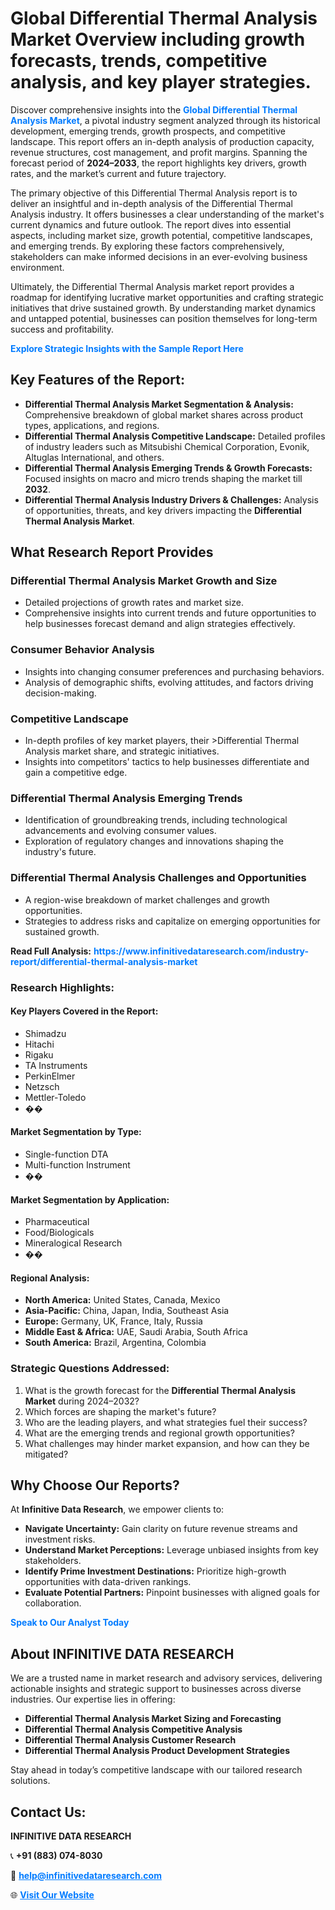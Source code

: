 <h1>Global Differential Thermal Analysis Market Overview including growth forecasts, trends, competitive analysis, and key player strategies.</h1>
<p>
Discover comprehensive insights into the 
<a href="https://www.infinitivedataresearch.com/industry-report/differential-thermal-analysis-market" rel="dofollow" style="color: #007BFF; text-decoration: none;"><strong>Global Differential Thermal Analysis Market</strong></a>, a pivotal industry segment analyzed through its historical development, emerging trends, growth prospects, and competitive landscape. This report offers an in-depth analysis of production capacity, revenue structures, cost management, and profit margins. Spanning the forecast period of <strong>2024–2033</strong>, the report highlights key drivers, growth rates, and the market’s current and future trajectory.
</p>
<p>
The primary objective of this Differential Thermal Analysis report is to deliver an insightful and in-depth analysis of the Differential Thermal Analysis industry. It offers businesses a clear understanding of the market's current dynamics and future outlook. The report dives into essential aspects, including market size, growth potential, competitive landscapes, and emerging trends. By exploring these factors comprehensively, stakeholders can make informed decisions in an ever-evolving business environment.
</p>
<p>
Ultimately, the Differential Thermal Analysis market report provides a roadmap for identifying lucrative market opportunities and crafting strategic initiatives that drive sustained growth. By understanding market dynamics and untapped potential, businesses can position themselves for long-term success and profitability.
</p>
<p>
<a href="https://www.infinitivedataresearch.com/request-sample/reportId=108878" style="color: #007BFF; text-decoration: none;"><strong>Explore Strategic Insights with the Sample Report Here</strong></a>
</p>

<h2>Key Features of the Report:</h2>
<ul>
<li><strong>Differential Thermal Analysis Market Segmentation & Analysis:</strong> Comprehensive breakdown of global market shares across product types, applications, and regions.</li>
<li><strong>Differential Thermal Analysis Competitive Landscape:</strong> Detailed profiles of industry leaders such as Mitsubishi Chemical Corporation, Evonik, Altuglas International, and others.</li>
<li><strong>Differential Thermal Analysis Emerging Trends & Growth Forecasts:</strong> Focused insights on macro and micro trends shaping the market till <strong>2032</strong>.</li>
<li><strong>Differential Thermal Analysis Industry Drivers & Challenges:</strong> Analysis of opportunities, threats, and key drivers impacting the <strong>Differential Thermal Analysis Market</strong>.</li>
</ul>

<h2>What Research Report Provides</h2>
<h3>Differential Thermal Analysis Market Growth and Size</h3>
<ul>
<li>Detailed projections of growth rates and market size.</li>
<li>Comprehensive insights into current trends and future opportunities to help businesses forecast demand and align strategies effectively.</li>
</ul>

<h3>Consumer Behavior Analysis</h3>
<ul>
<li>Insights into changing consumer preferences and purchasing behaviors.</li>
<li>Analysis of demographic shifts, evolving attitudes, and factors driving decision-making.</li>
</ul>

<h3>Competitive Landscape</h3>
<ul>
<li>In-depth profiles of key market players, their >Differential Thermal Analysis market share, and strategic initiatives.</li>
<li>Insights into competitors' tactics to help businesses differentiate and gain a competitive edge.</li>
</ul>

<h3>Differential Thermal Analysis Emerging Trends</h3>
<ul>
<li>Identification of groundbreaking trends, including technological advancements and evolving consumer values.</li>
<li>Exploration of regulatory changes and innovations shaping the industry's future.</li>
</ul>

<h3>Differential Thermal Analysis Challenges and Opportunities</h3>
<ul>
<li>A region-wise breakdown of market challenges and growth opportunities.</li>
<li>Strategies to address risks and capitalize on emerging opportunities for sustained growth.</li>
</ul>
<p><strong>Read Full Analysis:</strong> <a href="https://www.infinitivedataresearch.com/industry-report/differential-thermal-analysis-market" rel="dofollow" style="color: #007BFF; text-decoration: none;"><strong>https://www.infinitivedataresearch.com/industry-report/differential-thermal-analysis-market</strong></a></p>
<h3>Research Highlights:</h3>
<h4>Key Players Covered in the Report:</h4>
<ul><li>Shimadzu</li><li>Hitachi</li><li>Rigaku</li><li>TA Instruments</li><li>PerkinElmer</li><li>Netzsch</li><li>Mettler-Toledo</li><li>��</li></ul>
<h4>Market Segmentation by Type:</h4>
<ul><li>Single-function DTA</li><li>Multi-function Instrument</li><li>��</li></ul>
<h4>Market Segmentation by Application:</h4>
<ul><li>Pharmaceutical</li><li>Food/Biologicals</li><li>Mineralogical Research</li><li>��</li></ul>

<h4>Regional Analysis:</h4>
<ul>
<li><strong>North America:</strong> United States, Canada, Mexico</li>
<li><strong>Asia-Pacific:</strong> China, Japan, India, Southeast Asia</li>
<li><strong>Europe:</strong> Germany, UK, France, Italy, Russia</li>
<li><strong>Middle East & Africa:</strong> UAE, Saudi Arabia, South Africa</li>
<li><strong>South America:</strong> Brazil, Argentina, Colombia</li>
</ul>

<h3>Strategic Questions Addressed:</h3>
<ol>
<li>What is the growth forecast for the <strong>Differential Thermal Analysis Market</strong> during 2024–2032?</li>
<li>Which forces are shaping the market's future?</li>
<li>Who are the leading players, and what strategies fuel their success?</li>
<li>What are the emerging trends and regional growth opportunities?</li>
<li>What challenges may hinder market expansion, and how can they be mitigated?</li>
</ol>

<h2>Why Choose Our Reports?</h2>
<p>At <strong>Infinitive Data Research</strong>, we empower clients to:</p>
<ul>
<li><strong>Navigate Uncertainty:</strong> Gain clarity on future revenue streams and investment risks.</li>
<li><strong>Understand Market Perceptions:</strong> Leverage unbiased insights from key stakeholders.</li>
<li><strong>Identify Prime Investment Destinations:</strong> Prioritize high-growth opportunities with data-driven rankings.</li>
<li><strong>Evaluate Potential Partners:</strong> Pinpoint businesses with aligned goals for collaboration.</li>
</ul>
<p><a href="https://www.infinitivedataresearch.com/industry-report/differential-thermal-analysis-market" rel="dofollow" style="color: #007BFF; text-decoration: none;"><strong>Speak to Our Analyst Today</strong></a></p>

<h2>About INFINITIVE DATA RESEARCH</h2>
<p>We are a trusted name in market research and advisory services, delivering actionable insights and strategic support to businesses across diverse industries. Our expertise lies in offering:</p>
<ul>
<li><strong>Differential Thermal Analysis Market Sizing and Forecasting</strong></li>
<li><strong>Differential Thermal Analysis Competitive Analysis</strong></li>
<li><strong>Differential Thermal Analysis Customer Research</strong></li>
<li><strong>Differential Thermal Analysis Product Development Strategies</strong></li>
</ul>
<p>Stay ahead in today’s competitive landscape with our tailored research solutions.</p>

<h2>Contact Us:</h2>
<p><strong>INFINITIVE DATA RESEARCH</strong></p>
<p>📞 <strong>+91 (883) 074-8030</strong></p>
<p>📧 <strong><a href="mailto:help@infinitivedataresearch.com" style="color: #007BFF;">help@infinitivedataresearch.com</a></strong></p>
<p>🌐 <strong><a href="https://www.infinitivedataresearch.com" rel="dofollow" style="color: #007BFF;">Visit Our Website</a></strong></p>